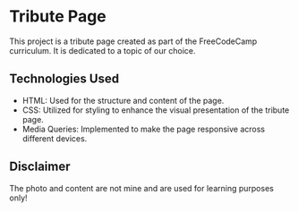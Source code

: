 # Tribute Page

This project is a tribute page created as part of the FreeCodeCamp curriculum. It is dedicated to a topic of our choice.

## Technologies Used

- HTML: Used for the structure and content of the page.
- CSS: Utilized for styling to enhance the visual presentation of the tribute page.
- Media Queries: Implemented to make the page responsive across different devices.

## Disclaimer

The photo and content are not mine and are used for learning purposes only!
